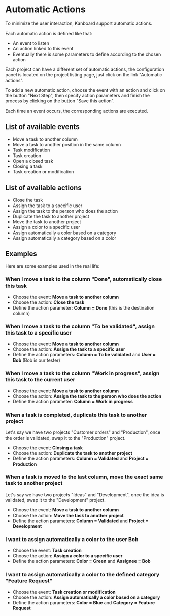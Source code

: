 Automatic Actions
=================

To minimize the user interaction, Kanboard support automatic actions.

Each automatic action is defined like that:

- An event to listen
- An action linked to this event
- Eventually there is some parameters to define according to the chosen action

Each project can have a different set of automatic actions, the configuration panel is located on the project listing page, just click on the link "Automatic actions".

To add a new automatic action, choose the event with an action and click on the button "Next Step", then specify action parameters and finish the process by clicking on the button "Save this action".

Each time an event occurs, the corresponding actions are executed.

List of available events
------------------------

- Move a task to another column
- Move a task to another position in the same column
- Task modification
- Task creation
- Open a closed task
- Closing a task
- Task creation or modification

List of available actions
-------------------------

- Close the task
- Assign the task to a specific user
- Assign the task to the person who does the action
- Duplicate the task to another project
- Move the task to another project
- Assign a color to a specific user
- Assign automatically a color based on a category
- Assign automatically a category based on a color

Examples
--------

Here are some examples used in the real life:

### When I move a task to the column "Done", automatically close this task

- Choose the event: **Move a task to another column**
- Choose the action: **Close the task**
- Define the action parameter: **Column = Done** (this is the destination column)

### When I move a task to the column "To be validated", assign this task to a specific user

- Choose the event: **Move a task to another column**
- Choose the action: **Assign the task to a specific user**
- Define the action parameters: **Column = To be validated** and **User = Bob** (Bob is our tester)

### When I move a task to the column "Work in progress", assign this task to the current user

- Choose the event: **Move a task to another column**
- Choose the action: **Assign the task to the person who does the action**
- Define the action parameter: **Column = Work in progress**

### When a task is completed, duplicate this task to another project

Let's say we have two projects "Customer orders" and "Production", once the order is validated, swap it to the "Production" project.

- Choose the event: **Closing a task**
- Choose the action: **Duplicate the task to another project**
- Define the action parameters: **Column = Validated** and **Project = Production**

### When a task is moved to the last column, move the exact same task to another project

Let's say we have two projects "Ideas" and "Development", once the idea is validated, swap it to the "Development" project.

- Choose the event: **Move a task to another column**
- Choose the action: **Move the task to another project**
- Define the action parameters: **Column = Validated** and **Project = Development**

### I want to assign automatically a color to the user Bob

- Choose the event: **Task creation**
- Choose the action: **Assign a color to a specific user**
- Define the action parameters: **Color = Green** and **Assignee = Bob**

### I want to assign automatically a color to the defined category "Feature Request"

- Choose the event: **Task creation or modification**
- Choose the action: **Assign automatically a color based on a category**
- Define the action parameters: **Color = Blue** and **Category = Feature Request**
